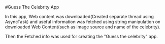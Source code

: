 #Guess The Celebrity App


In this app, Web content was downloaded(Created separate thread using AsyncTask) and useful information was fetched using string manipulation on downloaded Web Content(such as image source and name of the celebrity).

Then the Fetched info was used for creating the "Guess the celebrity" app.
